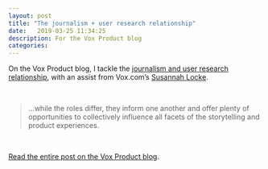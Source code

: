 ```yaml
---
layout: post
title: "The journalism + user research relationship"
date:   2019-03-25 11:34:25
description: For the Vox Product blog
categories:
---
```

On the Vox Product blog, I tackle the [journalism and user research relationship](https://product.voxmedia.com/2019/3/25/18240501/the-journalism-user-research-relationship), with an assist from Vox.com’s [Susannah Locke](https://twitter.com/susannahlocke).

<br />

>…while the roles differ, they inform one another and offer plenty of opportunities to collectively influence all facets of the storytelling and product experiences.

<br />

[Read the entire post on the Vox Product blog](https://product.voxmedia.com/2019/3/25/18240501/the-journalism-user-research-relationship).
